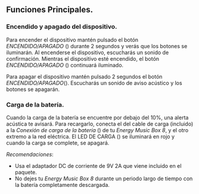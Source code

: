 ## Funciones Principales.

### Encendido y apagado del dispositivo.

Para encender el dispositivo mantén pulsado el botón *ENCENDIDO/APAGADO* () durante 2 segundos y verás que los botones se iluminarán. Al encenderse el dispositivo, escucharás un sonido de confirmación. Mientras el dispositivo esté encendido, el botón *ENCENDIDO/APAGADO* () continuará iluminado.

Para apagar el dispositivo mantén pulsado 2 segundos el botón *ENCENDIDO/APAGADO*(). Escucharás un sonido de aviso acústico y los botones se apagarán.

### Carga de la batería.
Cuando la carga de la batería se encuentre por debajo del 10%, una alerta acústica te avisará. Para recargarlo, conecta el del cable de carga (incluido) a la *Conexión de carga de la batería* () de tu *Energy Music Box 8*, y el otro extremo a la red eléctrica. El LED DE CARGA () se iluminará en rojo y cuando la carga se complete, se apagará.

*Recomendaciones*:

- Usa el adaptador DC de corriente de 9V 2A que viene incluido en el paquete.
- No dejes tu *Energy Music Box 8* durante un periodo largo de tiempo con la batería completamente descargada. 

